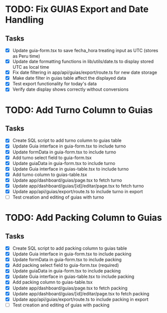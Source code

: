 # TODO: Fix GUIAS Export and Date Handling

## Tasks
- [x] Update guia-form.tsx to save fecha_hora treating input as UTC (stores as Peru time)
- [x] Update date formatting functions in lib/utils/date.ts to display stored UTC as local time
- [x] Fix date filtering in app/api/guias/export/route.ts for new date storage
- [x] Make date filter in guias table affect the displayed data
- [x] Test export functionality for today's data
- [x] Verify date display shows correctly without conversions

# TODO: Add Turno Column to Guias

## Tasks
- [x] Create SQL script to add turno column to guias table
- [x] Update Guia interface in guia-form.tsx to include turno
- [x] Update formData in guia-form.tsx to include turno
- [x] Add turno select field to guia-form.tsx
- [x] Update guiaData in guia-form.tsx to include turno
- [x] Update Guia interface in guias-table.tsx to include turno
- [x] Add turno column to guias-table.tsx
- [x] Update app/dashboard/guias/page.tsx to fetch turno
- [x] Update app/dashboard/guias/[id]/editar/page.tsx to fetch turno
- [x] Update app/api/guias/export/route.ts to include turno in export
- [ ] Test creation and editing of guias with turno

# TODO: Add Packing Column to Guias

## Tasks
- [x] Create SQL script to add packing column to guias table
- [x] Update Guia interface in guia-form.tsx to include packing
- [x] Update formData in guia-form.tsx to include packing
- [x] Add packing select field to guia-form.tsx (required)
- [x] Update guiaData in guia-form.tsx to include packing
- [x] Update Guia interface in guias-table.tsx to include packing
- [x] Add packing column to guias-table.tsx
- [x] Update app/dashboard/guias/page.tsx to fetch packing
- [x] Update app/dashboard/guias/[id]/editar/page.tsx to fetch packing
- [x] Update app/api/guias/export/route.ts to include packing in export
- [ ] Test creation and editing of guias with packing
